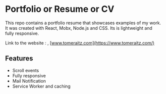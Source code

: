 # Portfolio  or Resume or CV
This repo contains a portfolio resume that showcases examples of my work.
It was created with React, Mobx, Node.js and CSS. Its is lightweight and fully responsive.

Link to the website : , [www.tomeraitz.com](https://www.tomeraitz.com/)

## Features
* Scroll events
* Fully responsive
* Mail Notification
* Service Worker and caching
